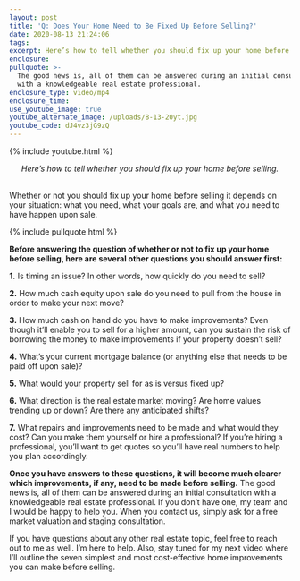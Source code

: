 ```yaml
---
layout: post
title: 'Q: Does Your Home Need to Be Fixed Up Before Selling?'
date: 2020-08-13 21:24:06
tags:
excerpt: Here’s how to tell whether you should fix up your home before selling.
enclosure:
pullquote: >-
  The good news is, all of them can be answered during an initial consultation
  with a knowledgeable real estate professional.
enclosure_type: video/mp4
enclosure_time:
use_youtube_image: true
youtube_alternate_image: /uploads/8-13-20yt.jpg
youtube_code: dJ4vz3jG9zQ
---
```


{% include youtube.html %}

<center><em>Here’s how to tell whether you should fix up your home before selling.</em></center>
&nbsp;

Whether or not you should fix up your home before selling it depends on your situation: what you need, what your goals are, and what you need to have happen upon sale.&nbsp;

{% include pullquote.html %}

**Before answering the question of whether or not to fix up your home before selling, here are several other questions you should answer first:**

**1\.** Is timing an issue? In other words, how quickly do you need to sell?

**2\.** How much cash equity upon sale do you need to pull from the house in order to make your next move?&nbsp;

**3\.** How much cash on hand do you have to make improvements? Even though it’ll enable you to sell for a higher amount, can you sustain the risk of borrowing the money to make improvements if your property doesn’t sell?

**4\.** What’s your current mortgage balance (or anything else that needs to be paid off upon sale)?

**5\.** What would your property sell for as is versus fixed up?&nbsp;

**6\.** What direction is the real estate market moving? Are home values trending up or down? Are there any anticipated shifts?

**7\.** What repairs and improvements need to be made and what would they cost? Can you make them yourself or hire a professional? If you’re hiring a professional, you’ll want to get quotes so you’ll have real numbers to help you plan accordingly.

**Once you have answers to these questions, it will become much clearer which improvements, if any, need to be made before selling.** The good news is, all of them can be answered during an initial consultation with a knowledgeable real estate professional. If you don’t have one, my team and I would be happy to help you. When you contact us, simply ask for a free market valuation and staging consultation.&nbsp;

If you have questions about any other real estate topic, feel free to reach out to me as well. I’m here to help. Also, stay tuned for my next video where I’ll outline the seven simplest and most cost-effective home improvements you can make before selling.
